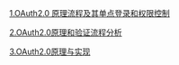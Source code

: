 [1.OAuth2.0 原理流程及其单点登录和权限控制](https://blog.csdn.net/kefengwang/article/details/81213025)    

[2.OAuth2.0原理和验证流程分析](https://www.jianshu.com/p/d74ce6ca0c33)   

[3.OAuth2.0原理与实现](https://www.cnblogs.com/free-wings/p/9609218.html)   
